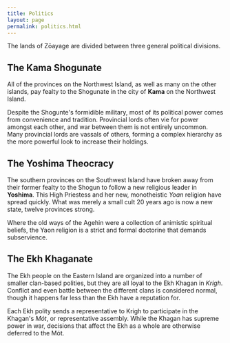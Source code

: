```yaml
---
title: Politics
layout: page
permalink: politics.html
---
```


The lands of Zōayage are divided between three general political divisions.

## The Kama Shogunate

All of the provinces on the Northwest Island, as well as many on the other
islands, pay fealty to the Shogunate in the city of **Kama** on the Northwest
Island.

Despite the Shogunte's formidible military, most of its political power
comes from convenience and tradition. Provincial lords often vie for
power amongst each other, and war between them is not entirely uncommon.
Many provincial lords are vassals of others, forming a complex hierarchy
as the more powerful look to increase their holdings.

## The Yoshima Theocracy

The southern provinces on the Southwest Island have broken away from their
former fealty to the Shogun to follow a new religious leader in **Yoshima**.
This High Priestess and her new, monotheistic _Yoan_ religion have spread
quickly. What was merely a small cult 20 years ago is now a new state, twelve
provinces strong.

Where the old ways of the Agehin were a collection of animistic spiritual
beliefs, the Yaon religion is a strict and formal doctorine that demands
subservience.

## The Ekh Khaganate

The Ekh people on the Eastern Island are organized into a number of smaller
clan-based polities, but they are all loyal to the Ekh Khagan in *Krigh*.
Conflict and even battle between the different clans is considered normal,
though it happens far less than the Ekh have a reputation for.

Each Ekh polity sends a representative to Krigh to participate in the Khagan's
_Mót_, or representative assembly. While the Khagan has supreme power in war,
decisions that affect the Ekh as a whole are otherwise deferred to the Mót.
